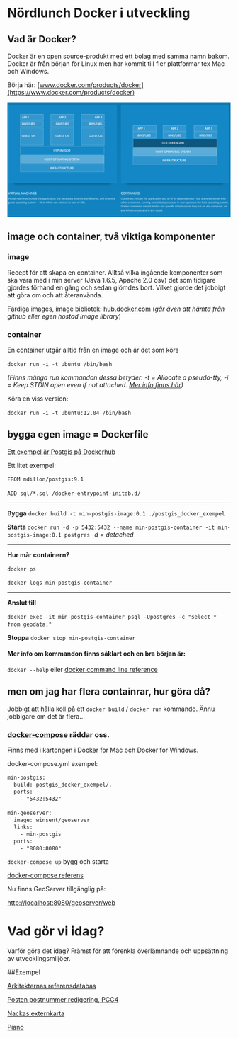 # Nördlunch Docker i utveckling

## Vad är Docker?
Docker är en open source-produkt med ett bolag med samma namn bakom. Docker är från början för Linux men har kommit till fler plattformar tex Mac och Windows.

Börja här: [www.docker.com/products/docker](https://www.docker.com/products/docker)

![Alt text](virtual_vs_docker.png?raw=true "Virtual Machines vs Containers")

## image och container, två viktiga komponenter

### image

Recept för att skapa en container. Alltså vilka ingående komponenter som ska vara med i min server (Java 1.6.5, Apache 2.0 osv) det som tidigare gjordes förhand en gång och sedan glömdes bort. Vilket gjorde det jobbigt att göra om och att återanvända.

Färdiga images, image bibliotek: [hub.docker.com](https://hub.docker.com)  (*går även att hämta från github eller egen hostad image library*)

### container

En container utgår alltid från en image och är det som körs

`docker run -i -t ubuntu /bin/bash`

*(Finns många run kommandon dessa betyder: -t = Allocate a pseudo-tty, -i = Keep STDIN open even if not attached. [Mer info finns här](https://docs.docker.com/engine/reference/run/))*

Köra en viss version:

`docker run -i -t ubuntu:12.04 /bin/bash`



## bygga egen image = Dockerfile

[Ett exempel är Postgis på Dockerhub](https://hub.docker.com/r/mdillon/postgis/~/dockerfile/)

Ett litet exempel:

```
FROM mdillon/postgis:9.1

ADD sql/*.sql /docker-entrypoint-initdb.d/
```

---

**Bygga** `docker build -t min-postgis-image:0.1 ./postgis_docker_exempel`

**Starta** `docker run -d -p 5432:5432 --name min-postgis-container -it min-postgis-image:0.1 postgres` *-d = detached*

---

**Hur mår containern?** 

`docker ps`

`docker logs min-postgis-container`

---

**Anslut till**

`docker exec -it min-postgis-container psql -Upostgres -c "select * from geodata;"`

**Stoppa**
`docker stop min-postgis-container`

#### Mer info om kommandon finns såklart och en bra början är:
`docker --help` eller [docker command line reference](https://docs.docker.com/engine/reference/commandline)

## men om jag har flera containrar, hur göra då?

Jobbigt att hålla koll på ett `docker build` / `docker run` kommando. Ännu jobbigare om det är flera...

### [**docker-compose**](https://docs.docker.com/compose/gettingstarted/#/step-3-define-services) räddar oss. 
Finns med i kartongen i Docker for Mac och Docker for Windows.

docker-compose.yml exempel:

```
min-postgis:
  build: postgis_docker_exempel/.
  ports:
    - "5432:5432"

min-geoserver:
  image: winsent/geoserver
  links:
    - min-postgis
  ports:
    - "8080:8080"
```

`docker-compose up` bygg och starta

[docker-compose referens](https://docs.docker.com/compose/reference)

Nu finns GeoServer tillgänglig på:

[http://localhost:8080/geoserver/web](http://localhost:8080/geoserver/web)


# Vad gör vi idag?

Varför göra det idag? Främst för att förenkla överlämnande och uppsättning av utvecklingsmiljöer.


##Exempel

[Arkitekternas referensdatabas](https://github.com/sweco/6604323000-referensdatabas/tree/feature/elasticsearch/containers)

[Posten postnummer redigering, PCC4](https://github.com/sweco/6604639000-pcc4/tree/develop/database)

[Nackas externkarta](https://github.com/sweco/6602874000-externwebb_nacka/tree/master/containers)

[Piano](https://github.com/sweco/6600750200-Piano/tree/master/containers)
